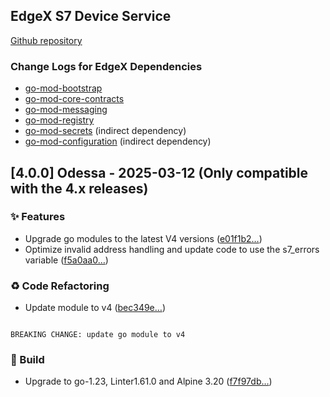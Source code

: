 <a name="EdgeX S7 Device Service (found in device-s7) Changelog"></a>
## EdgeX S7 Device Service
[Github repository](https://github.com/edgexfoundry/device-s7)

### Change Logs for EdgeX Dependencies
- [go-mod-bootstrap](https://github.com/edgexfoundry/go-mod-bootstrap/blob/main/CHANGELOG.md)
- [go-mod-core-contracts](https://github.com/edgexfoundry/go-mod-core-contracts/blob/main/CHANGELOG.md)
- [go-mod-messaging](https://github.com/edgexfoundry/go-mod-messaging/blob/main/CHANGELOG.md)
- [go-mod-registry](https://github.com/edgexfoundry/go-mod-registry/blob/main/CHANGELOG.md) 
- [go-mod-secrets](https://github.com/edgexfoundry/go-mod-secrets/blob/main/CHANGELOG.md) (indirect dependency)
- [go-mod-configuration](https://github.com/edgexfoundry/go-mod-configuration/blob/main/CHANGELOG.md) (indirect dependency)

## [4.0.0] Odessa - 2025-03-12 (Only compatible with the 4.x releases)
### ✨  Features

- Upgrade go modules to the latest V4 versions ([e01f1b2…](https://github.com/edgexfoundry/device-s7/commit/e01f1b23293b09a895d4cc1df7e2ed2c811e9ccd))
- Optimize invalid address handling and update code to use the s7_errors variable ([f5a0aa0…](https://github.com/edgexfoundry/device-s7/commit/f5a0aa0cc3f0f12ba5a7b7b72ccceb6f71accabe))

### ♻ Code Refactoring

- Update module to v4 ([bec349e…](https://github.com/edgexfoundry/device-s7/commit/bec349e2f9af90d5dee38f24426ea0dece7bc46d))
```text

BREAKING CHANGE: update go module to v4

```

### 👷 Build

- Upgrade to go-1.23, Linter1.61.0 and Alpine 3.20 ([f7f97db…](https://github.com/edgexfoundry/device-s7/commit/f7f97db7578a3a57d460f2ed62b0c2f6f5792442))

